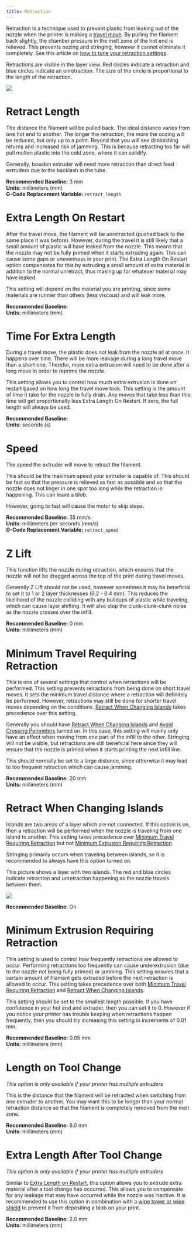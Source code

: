 ```yaml
---
title: Retraction
---
```


Retraction is a technique used to prevent plastic from leaking out of the nozzle when the printer is making a [travel move](../speed/speed#travel). By pulling the filament back slightly, the chamber pressure in the melt zone of the hot end is relieved. This prevents oozing and stringing, however it cannot eliminate it completely. See this article on [how to tune your retraction settings](https://www.matterhackers.com/articles/retraction-just-say-no-to-oozing).

Retractions are visible in the layer view. Red circles indicate a retraction and blue circles indicate an unretraction. The size of the circle is proportional to the length of the retraction.

![](https://lh3.googleusercontent.com/IyuZct3UGe2KMd7PmSorEFRzld7DffeV4SkrCWLd3gr-aMx2MkchH1GN98L-VC-cHoZnSqLVvngdFQzvCBbU6RqKMQ)

Retract Length
==============

The distance the filament will be pulled back. The ideal distance varies from one hot end to another. The longer the retraction, the more the oozing will be reduced, but only up to a point. Beyond that you will see diminishing returns and increased risk of jamming. This is because retracting too far will pull molten plastic into the cold zone, where it can solidify.

Generally, bowden extruder will need more retraction than direct feed extruders due to the backlash in the tube.

**Recommended Baseline:** 3 mm  
**Units:** millimeters (mm)  
**G-Code Replacement Variable:** `retract_length`

Extra Length On Restart
=======================

After the travel move, the filament will be unretracted (pushed back to the same place it was before). However, during the travel it is still likely that a small amount of plastic will have leaked from the nozzle. This means that the nozzle may not be fully primed when it starts extruding again. This can cause some gaps or unevenness in your print. The Extra Length On Restart option compensates for this by extruding a small amount of extra material in addition to the normal unretract, thus making up for whatever material may have leaked.

This setting will depend on the material you are printing, since some materials are runnier than others (less viscous) and will leak more.

**Recommended Baseline:**  
**Units:** millimeters (mm)  

Time For Extra Length
=====================

During a travel move, the plastic does not leak from the nozzle all at once. It happens over time. There will be more leakage during a long travel move than a short one. Therefor, more extra extrusion will need to be done after a long move in order to reprime the nozzle.

This setting allows you to control how much extra extrusion is done on restart based on how long the travel move took. This setting is the amount of time it take for the nozzle to fully drain. Any moves that take less than this time will get proportionally less Extra Length On Restart. If zero, the full length will always be used.

**Recommended Baseline:**  
**Units:** seconds (s)

Speed
=====

The speed the extruder will move to retract the filament.

This should be the maximum speed your extruder is capable of. This should be fast so that the pressure is relieved as fast as possible and so that the nozzle does not linger in one spot too long while the retraction is happening. This can leave a blob.

However, going to fast will cause the motor to skip steps.

**Recommended Baseline:** 35 mm/s  
**Units:** millimeters per seconds (mm/s)  
**G-Code Replacement Variable:** `retract_speed`

Z Lift
======

This function lifts the nozzle during retraction, which ensures that the nozzle will not be dragged across the top of the print during travel moves.

Generally Z Lift should not be used, however sometimes it may be beneficial to set it to 1 or 2 layer thicknesses (0.2 - 0.4 mm). This reduces the likelihood of the nozzle colliding with any buildups of plastic while traveling, which can cause layer shifting. It will also stop the clunk-clunk-clunk noise as the nozzle crosses over the infill.

**Recommended Baseline:** 0 mm  
**Units:** millimeters (mm)  

Minimum Travel Requiring Retraction
===================================

This is one of several settings that control when retractions will be performed. This setting prevents retractions from being done on short travel moves. It sets the minimum travel distance where a retraction will definitely be performed. However, retractions may still be done for shorter travel moves depending on the conditions. [Retract When Changing Islands](#retract-when-changing-islands) takes precedence over this setting.

Generally you should have [Retract When Changing Islands](#retract-when-changing-islands) and [Avoid Crossing Perimeters](../general/layers-surface#avoid-crossing-perimeters) turned on. In this case, this setting will mainly only have an effect when moving from one part of the infill to the other. Stringing will not be visible, but retractions are still beneficial here since they will ensure that the nozzle is primed when it starts printing the next infill line.

This should normally be set to a large distance, since otherwise it may lead to too frequent retraction which can cause jamming.

**Recommended Baseline:** 20 mm  
**Units:** millimeters (mm)  

Retract When Changing Islands
=============================

Islands are two areas of a layer which are not connected. If this option is on, then a retraction will be performed when the nozzle is traveling from one island to another. This setting takes precedence over [Minimum Travel Requiring Retraction](#minimum-travel-requiring-retraction) but not [Minimum Extrusion Requiring Retraction](#minimum-extrusion-requiring-retraction).

Stringing primarily occurs when traveling between islands, so it is recommended to always have this option turned on.

This picture shows a layer with two islands. The red and blue circles indicate retraction and unretraction happening as the nozzle travels between them.

![](https://lh3.googleusercontent.com/E65EfrFDhhe71Tgb9jUNGiaZ--ywuCAiUgFxyEgjoeismEZvsU_JJcdQTmEZm1N1T6dTEwOdD7Sq1HbrVbL1PjEwh_A)

**Recommended Baseline:** On  

Minimum Extrusion Requiring Retraction
======================================

This setting is used to control how frequently retractions are allowed to occur. Performing retractions too frequently can cause underextrusion (due to the nozzle not being fully primed) or jamming. This setting ensures that a certain amount of filament gets extruded before the next retraction is allowed to occur. This setting takes precedence over both [Minimum Travel Requiring Retraction](#minimum-travel-requiring-retraction) and [Retract When Changing Islands](#retract-when-changing-islands).

This setting should be set to the smallest length possible. If you have confidence in your hot end and extruder, then you can set it to 0. However if you notice your printer has trouble keeping when retractions happen frequently, then you should try increasing this setting in increments of 0.01 mm.

**Recommended Baseline:** 0.05 mm  
**Units:** millimeters (mm)

Length on Tool Change
=====================

*This option is only available if your printer has multiple extruders*

This is the distance that the filament will be retracted when switching from one extruder to another. You may want this to be longer than your normal retraction distance so that the filament is completely removed from the melt zone.

**Recommended Baseline:** 6.0 mm  
**Units:** millimeters (mm)

Extra Length After Tool Change
==============================

*This option is only available if your printer has multiple extruders*

Similar to [Extra Length on Restart](#extra-length-on-restart), this option allows you to extrude extra material after a tool change has occurred. This allows you to compensate for any leakage that may have occurred while the nozzle was inactive. It is recommended to use this option in combination with a [wipe tower or wipe shield](../general/extruder-change) to prevent it from depositing a blob on your print.

**Recommended Baseline:** 2.0 mm  
**Units:** millimeters (mm)